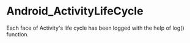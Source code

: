 # Android_ActivityLifeCycle
Each face of Activity's life cycle has been logged with the help of log() function.
